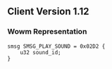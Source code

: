 ## Client Version 1.12

### Wowm Representation
```rust,ignore
smsg SMSG_PLAY_SOUND = 0x02D2 {
    u32 sound_id;    
}

```
